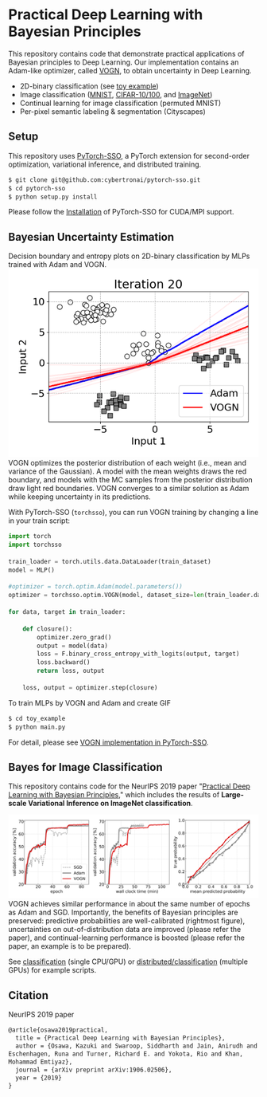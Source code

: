 # Practical Deep Learning with Bayesian Principles
This repository contains code that demonstrate
practical applications of Bayesian principles to Deep Learning. 
Our implementation contains an Adam-like optimizer, called
[VOGN](http://proceedings.mlr.press/v80/khan18a.html),
 to obtain uncertainty in Deep Learning.

- 2D-binary classification (see [toy example](./toy_example))
- Image classification ([MNIST](./classification),
 [CIFAR-10/100](./classification), 
 and [ImageNet](./distributed/classification))
- Continual learning for image classification (permuted MNIST)
- Per-pixel semantic labeling & segmentation (Cityscapes) 

## Setup
This repository uses [PyTorch-SSO](https://github.com/cybertronai/pytorch-sso), a PyTorch extension for second-order optimization, variational inference, and distributed training.

```bash
$ git clone git@github.com:cybertronai/pytorch-sso.git
$ cd pytorch-sso
$ python setup.py install
```
Please follow the 
[Installation](https://github.com/cybertronai/pytorch-sso#installation) 
of PyTorch-SSO for CUDA/MPI support.


## Bayesian Uncertainty Estimation
Decision boundary and entropy plots on 2D-binary classification by MLPs trained 
with Adam and VOGN.
![](./docs/boundary.gif)
VOGN optimizes the posterior distribution of each weight (i.e., mean and variance of the Gaussian). 
A model with the mean weights draws the red boundary, and models with the MC samples from the posterior distribution draw light red boundaries.
VOGN converges to a similar solution as Adam while keeping uncertainty in its predictions.

With PyTorch-SSO (`torchsso`), you can run VOGN training by changing a line in your train script:
```python
import torch
import torchsso

train_loader = torch.utils.data.DataLoader(train_dataset) 
model = MLP()

#optimizer = torch.optim.Adam(model.parameters())
optimizer = torchsso.optim.VOGN(model, dataset_size=len(train_loader.dataset))

for data, target in train_loader:

    def closure():
        optimizer.zero_grad()
        output = model(data)
        loss = F.binary_cross_entropy_with_logits(output, target)
        loss.backward()
        return loss, output

    loss, output = optimizer.step(closure)

```

To train MLPs by VOGN and Adam and create GIF
```bash
$ cd toy_example
$ python main.py
```
For detail, please see [VOGN implementation in PyTorch-SSO](https://github.com/cybertronai/pytorch-sso/blob/master/torchsso/optim/vi.py).

## Bayes for Image Classification
This repository contains code for the NeurIPS 2019 paper "[Practical Deep Learning with Bayesian Principles](https://arxiv.org/abs/1906.02506),"
which includes the results of **Large-scale Variational Inference on ImageNet classification**.

![](./docs/curves.png)
VOGN achieves similar performance in about the same number of epochs as Adam and SGD.
Importantly, the benefits of Bayesian principles are preserved: predictive probabilities are well-calibrated (rightmost figure), 
uncertainties on out-of-distribution data are improved (please refer the paper),
and continual-learning performance is boosted (please refer the paper, an example is to be prepared).  

See [classification](./classification) (single CPU/GPU) or [distributed/classification](./distributed/classification) (multiple GPUs) for example scripts.


## Citation
NeurIPS 2019 paper
```
@article{osawa2019practical,
  title = {Practical Deep Learning with Bayesian Principles},
  author = {Osawa, Kazuki and Swaroop, Siddharth and Jain, Anirudh and Eschenhagen, Runa and Turner, Richard E. and Yokota, Rio and Khan, Mohammad Emtiyaz},
  journal = {arXiv preprint arXiv:1906.02506},
  year = {2019}
}
```
